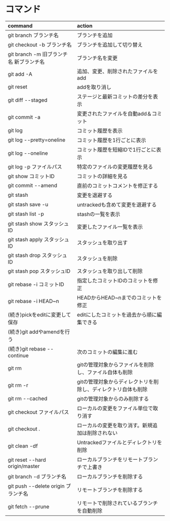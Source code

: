 # コマンド
| command                                 | action                                                        |
|:----------------------------------------|:--------------------------------------------------------------|
| git branch ブランチ名                   | ブランチを追加                                                |
| git checkout -b ブランチ名              | ブランチを追加して切り替え                                    |
| git branch -m 旧ブランチ名 新ブランチ名 | ブランチ名を変更                                              |
| git add -A                              | 追加、変更、削除されたファイルをadd                           |
| git reset                               | addを取り消し                                                 |
| git diff --staged                       | ステージと最新コミットの差分を表示                            |
| git commit -a                           | 変更されたファイルを自動add＆コミット                         |
| git log                                 | コミット履歴を表示                                            |
| git log --pretty=oneline                | コミット履歴を1行ごとに表示                                   |
| git log --oneline                       | コミット履歴を短縮IDで1行ごとに表示                           |
| git log -p ファイルパス                 | 特定のファイルの変更履歴を見る                                |
| git show コミットID                     | コミットの詳細を見る                                          |
| git commit --amend                      | 直前のコミットコメントを修正する                              |
| git stash                               | 変更を退避する                                                |
| git stash save -u                       | untrackedも含めて変更を退避する                               |
| git stash list -p                       | stashの一覧を表示                                             |
| git stash show スタッシュID             | 変更したファイル一覧を表示                                    |
| git stash apply スタッシュID            | スタッシュを取り出す                                          |
| git stash drop スタッシュID             | スタッシュを削除                                              |
| git stash pop スタッシュID              | スタッシュを取り出して削除                                    |
| git rebase -i コミットID                | 指定したコミットIDのコミットを修正                            |
| git rebase -i HEAD~n                    | HEADからHEAD~nまでのコミットを修正                            |
| (続き)pickをeditに変更して保存          | editにしたコミットを過去から順に編集できる                    |
| (続き)git addやamendを行う              |                                                               |
| (続き)git rebase --continue             | 次のコミットの編集に進む                                      |
| git rm                                  | gitの管理対象からファイルを削除し、ファイル自体も削除         |
| git rm -r                               | gitの管理対象からディレクトリを削除し、ディレクトリ自体も削除 |
| git rm --cached                         | gitの管理対象からのみ削除する                                 |
| git checkout ファイルパス               | ローカルの変更をファイル単位で取り消す                        |
| git checkout .                          | ローカルの変更を取り消す。新規追加は削除されない              |
| git clean -df                           | Untrackedファイルとディレクトリを削除                         |
| git reset --hard origin/master          | ローカルブランチをリモートブランチで上書き                    |
| git branch -d ブランチ名                | ローカルブランチを削除する                                    |
| git push --delete origin ブランチ名     | リモートブランチを削除する                                    |
| git fetch --prune                       | リモートで削除されているブランチを自動削除                    |
